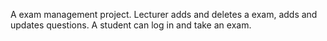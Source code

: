 A exam management project.
Lecturer adds and deletes a exam, adds and updates questions.
A student can log in and take an exam.
